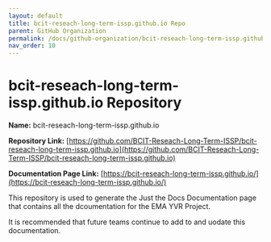 ```yaml
---
layout: default
title: bcit-reseach-long-term-issp.github.io Repo
parent: GitHub Organization
permalink: /docs/github-organization/bcit-reseach-long-term-issp.github.io-repo/
nav_order: 10
---
```


# bcit-reseach-long-term-issp.github.io Repository

**Name:** bcit-reseach-long-term-issp.github.io

**Repository Link:** [https://github.com/BCIT-Reseach-Long-Term-ISSP/bcit-reseach-long-term-issp.github.io](https://github.com/BCIT-Reseach-Long-Term-ISSP/bcit-reseach-long-term-issp.github.io)

**Documentation Page Link:** [https://bcit-reseach-long-term-issp.github.io/](https://bcit-reseach-long-term-issp.github.io/)

This repository is used to generate the Just the Docs Documentation page that contains all the dcoumentation for the EMA YVR Project.

It is recommended that future teams continue to add to and uodate this documentation.
